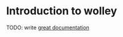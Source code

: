 # Introduction to wolley

TODO: write [great documentation](http://jacobian.org/writing/what-to-write/)
